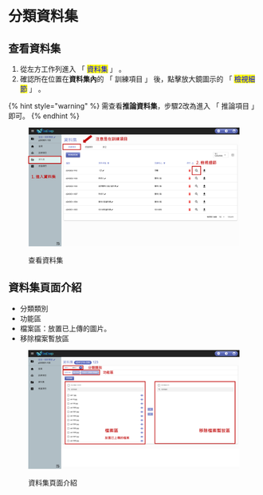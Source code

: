 # 分類資料集

## 查看資料集

1. 從左方工作列進入 「 <mark style="color:blue;">資料集</mark> 」 。
2. 確認所在位置在**資料集內**的 「 訓練項目 」 後，點擊放大鏡圖示的 「 <mark style="color:blue;">檢視細節</mark> 」 。

{% hint style="warning" %}
需查看**推論資料集**，步驟2改為進入 「 推論項目 」 即可。
{% endhint %}

<figure><img src="../../.gitbook/assets/image (142).png" alt=""><figcaption><p>查看資料集</p></figcaption></figure>

## 資料集頁面介紹

* 分類類別
* 功能區
* 檔案區：放置已上傳的圖片。
* 移除檔案暫放區

<figure><img src="../../.gitbook/assets/image (143).png" alt=""><figcaption><p>資料集頁面介紹</p></figcaption></figure>
